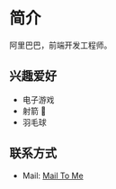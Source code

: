 # 简介
<!-- ::github{repo="saicaca/fuwari"} -->

阿里巴巴，前端开发工程师。

## 兴趣爱好

- 电子游戏
- 射箭 🏹
- 羽毛球

## 联系方式

- Mail: <a href="mailto:yq12315@gmail.com">Mail To Me</a>
